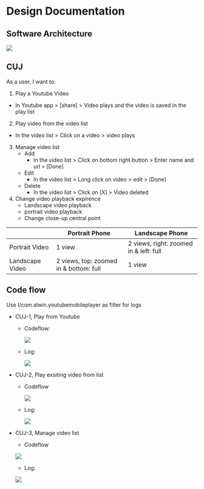 # Design Documentation
## Software Architecture
![](https://user-images.githubusercontent.com/22556115/108634412-577c1780-742e-11eb-8f76-0a7145fea756.jpg)

## CUJ
As a user, I want to: 
1. Play a Youtube Video
  * In Youtube app > [share] > Video plays and the video is saved in the play list
2. Play video from the video list
  * In the video list > Click on a video > video plays
3. Manage video list
    * Add
      - In the video list > Click on bottom right button > Enter name and url > [Done]
    * Edit
      - In the video list > Long click on video > edit > [Done]
    * Delete
      - In the video list > Click on [X] > Video deleted
4. Change video playback expirence
    * Landscape video playback
    * portrait video playback
    * Change close-up central point
    
|               | Portrait Phone                         | Landscape Phone
--------------- | -------------------------------------  | ----------------
Portrait Video  | 1 view                                 | 2 views, right: zoomed in & left: full 
Landscape Video | 2 views, top: zoomed in & bottom: full | 1 view
    
  
## Code flow
Use I/com.alwin.youtubemobileplayer as filter for logs
- CUJ-1, Play from Youtube
  - Codeflow:
    
    ![](https://user-images.githubusercontent.com/22556115/108645799-d7bf6e80-7468-11eb-9299-fee8d15f4dba.jpg)
  - Log:
    
    ![](https://user-images.githubusercontent.com/22556115/107890884-36687380-6ed0-11eb-8ad1-e219de63a695.png)
- CUJ-2, Play exsiting video from list
  - Codeflow
    
    ![](https://user-images.githubusercontent.com/22556115/108645796-d68e4180-7468-11eb-85b6-45974c33a17a.jpg)
  - Log: 
    
    ![](https://user-images.githubusercontent.com/22556115/108646341-58cb3580-746a-11eb-9196-c8e3733dae2d.png)
- CUJ-3, Manage video list
  - Codeflow
  
  ![](https://user-images.githubusercontent.com/22556115/108645800-d7bf6e80-7468-11eb-9467-d23982c83120.jpg)
  - Log:
  
   ![](https://user-images.githubusercontent.com/22556115/107891365-0f5f7100-6ed3-11eb-827a-f70e3ed2fb2a.png)

